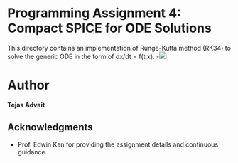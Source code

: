 # Programming Assignment 4: Compact SPICE for ODE Solutions

This directory contains an implementation of Runge-Kutta method (RK34) to solve the generic ODE in the form of dx/dt = f(t,x).
-<img src="https://latex.codecogs.com/gif.latex? \frac{d\vec{x}}{dt} = \vec{f}(t,\vec{x})." /> 


# Author

**Tejas Advait**



## Acknowledgments

* Prof. Edwin Kan for providing the assignment details and continuous guidance.
